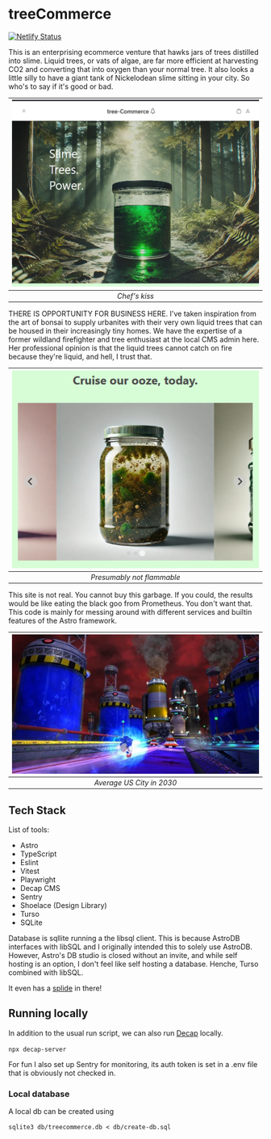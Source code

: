 # treeCommerce

[![Netlify Status](https://api.netlify.com/api/v1/badges/8ae08146-9c8f-468c-8faf-75ad90617da3/deploy-status)](https://app.netlify.com/sites/tree-commerce/deploys)

This is an enterprising ecommerce venture that hawks jars of trees distilled into slime. Liquid trees, or vats of algae, are far more efficient at harvesting CO2 and converting that into oxygen than your normal tree. It also looks a little silly to have a giant tank of Nickelodean slime sitting in your city. So who's to say if it's good or bad.

| ![beautiful.PNG](/media/beautiful.PNG) |
| :------------------------------------: |
|             _Chef's kiss_              |

THERE IS OPPORTUNITY FOR BUSINESS HERE. I've taken inspiration from the art of bonsai to supply urbanites with their very own liquid trees that can be housed in their increasingly tiny homes. We have the expertise of a former wildland firefighter and tree enthusiast at the local CMS admin here. Her professional opinion is that the liquid trees cannot catch on fire because they're liquid, and hell, I trust that.

| ![majestic.PNG](/media/majestic.PNG) |
| :----------------------------------: |
|      _Presumably not flammable_      |

This site is not real. You cannot buy this garbage. If you could, the results would be like eating the black goo from Prometheus. You don't want that. This code is mainly for messing around with different services and builtin features of the Astro framework.

| ![space-1.jpg](/media/S_2_3.webp) |
| :-------------------------------: |
|     _Average US City in 2030_     |

## Tech Stack

List of tools:

- Astro
- TypeScript
- Eslint
- Vitest
- Playwright
- Decap CMS
- Sentry
- Shoelace (Design Library)
- Turso
- SQLite

Database is sqllite running a the libsql client. This is because AstroDB interfaces with libSQL and I originally intended this to solely use AstroDB. However, Astro's DB studio is closed without an invite, and while self hosting is an option, I don't feel like self hosting a database. Henche, Turso combined with libSQL.

It even has a [splide](https://splidejs.com/) in there!

## Running locally

In addition to the usual run script, we can also run [Decap](https://decapcms.org/docs/working-with-a-local-git-repository/) locally.

`npx decap-server`

For fun I also set up Sentry for monitoring, its auth token is set in a .env file that is obviously not checked in.

### Local database

A local db can be created using

```
sqlite3 db/treecommerce.db < db/create-db.sql
```
